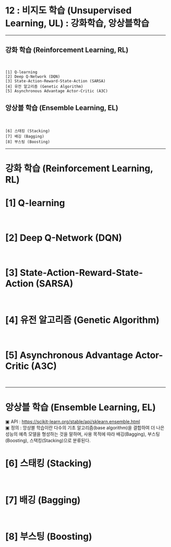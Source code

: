 #  12 : 비지도 학습 (Unsupervised Learning, UL) : 강화학습, 앙상블학습

---

## 강화 학습 (Reinforcement Learning, RL)
<br>

    [1] Q-learning
    [2] Deep Q-Network (DQN)
    [3] State-Action-Reward-State-Action (SARSA)
    [4] 유전 알고리즘 (Genetic Algorithm)
    [5] Asynchronous Advantage Actor-Critic (A3C)
  

## 앙상블 학습 (Ensemble Learning, EL)
<br>

    [6] 스태킹 (Stacking)
    [7] 배깅 (Bagging)
    [8] 부스팅 (Boosting)

---  
# 강화 학습 (Reinforcement Learning, RL)

# [1] Q-learning

<br>

# [2] Deep Q-Network (DQN)

<br>

# [3] State-Action-Reward-State-Action (SARSA)

<br>

# [4] 유전 알고리즘 (Genetic Algorithm)

<br>

# [5] Asynchronous Advantage Actor-Critic (A3C)

<br>

---

# 앙상블 학습 (Ensemble Learning, EL)
▣ API : https://scikit-learn.org/stable/api/sklearn.ensemble.html<br>
▣ 정의 : 앙상블 학습이란 다수의 기초 알고리즘(base algorithm)을 결합하여 더 나은 성능의 예측 모델을 형성하는 것을 말하며, 사용 목적에 따라 배깅(Bagging), 부스팅(Boosting), 스택킹(Stacking)으로 분류된다.

# [6] 스태킹 (Stacking)

<br>

# [7] 배깅 (Bagging)

<br>

# [8] 부스팅 (Boosting)


